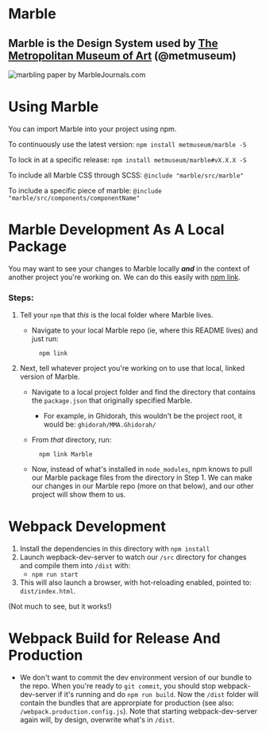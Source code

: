 # Marble
## Marble is the Design System used by [The Metropolitan Museum of Art](https://www.metmuseum.org/) (@metmuseum)

![marbling paper by MarbleJournals.com](https://ds62n8mqpnstb.cloudfront.net//full_Escanear-6r.jpg)

# Using Marble
You can import Marble into your project using npm.

To continuously use the latest version: `npm install metmuseum/marble -S`

To lock in at a specific release: `npm install metmuseum/marble#vX.X.X -S`

To include all Marble CSS through SCSS:
  `@include "marble/src/marble"`

To include a specific piece of marble:
`@include "marble/src/components/componentName"`



# Marble Development As A Local Package

You may want to see your changes to Marble locally _**and**_ in the context of another project you're working on.  We can do this easily with [npm link](https://docs.npmjs.com/cli/link.html).

### Steps:
1. Tell your `npm` that _this_ is the local folder where Marble lives.
	* Navigate to your local Marble repo (ie, where this README lives) and just run:

			npm link


2. Next, tell whatever project you're working on to use that local, linked version of Marble.
	* Navigate to a local project folder and find the directory that contains the `package.json` that originally specified Marble.
		* For example, in Ghidorah, this wouldn't be the project root, it would be: `ghidorah/MMA.Ghidorah/`
	* From _that_ directory, run:

			npm link Marble

	* Now, instead of what's installed in `node_modules`, npm knows to pull our Marble package files from the directory in Step 1.  We can make our changes in our Marble repo (more on that below), and our other project will show them to us.

# Webpack Development

1) Install the dependencies in this directory with `npm install`
2) Launch wepback-dev-server to watch our `/src` directory for changes and compile them into `/dist` with:
	* `npm run start`
3) This will also launch a browser, with hot-reloading enabled, pointed to: `dist/index.html`.

 (Not much to see, but it works!)

# Webpack Build for Release And Production
* We don't want to commit the dev environment version of our bundle to the repo. When you're ready to `git commit`, you should stop webpack-dev-server if it's running and do `npm run build`.  Now the `/dist` folder will contain the bundles that are approrpiate for production (see also: `/webpack.production.config.js`).  Note that starting webpack-dev-server again will, by design, overwrite what's in `/dist`.
